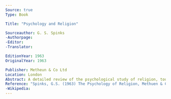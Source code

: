 ```yaml
---
Source: true
Type: Book

Title: "Psychology and Religion"

Sourceauthor: G. S. Spinks
-Authorpage:
-Editor:
-Translator:

EditionYear: 1963
OriginalYear: 1963

Publisher: Metheun & Co Ltd
Location: London
Abstract: A detailed review of the psychological study of religion, touching on the theories of Freud and Jung, and exploring the psychology of prayer, worship, and mystical experiences.
Reference: "Spinks, G.S. (1963) The Psychology of Religion, Methuen & Co Ltd, London."
-Wikipedia:
---
```

